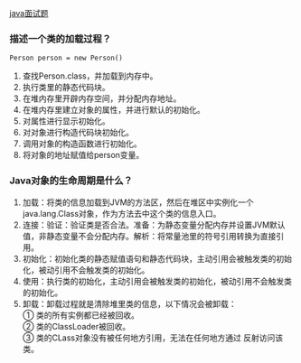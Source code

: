 [java面试题](https://github.com/guoxiaoxing/android-interview/blob/master/doc/Java%E9%9D%A2%E8%AF%95%E9%A2%98%E9%9B%86.md)
### 描述一个类的加载过程？

```
Person person = new Person()

```

1. 查找Person.class，并加载到内存中。
2. 执行类里的静态代码块。
3. 在堆内存里开辟内存空间，并分配内存地址。
4. 在堆内存里建立对象的属性，并进行默认的初始化。
5. 对属性进行显示初始化。
6. 对对象进行构造代码块初始化。
7. 调用对象的构造函数进行初始化。
8. 将对象的地址赋值给person变量。

### Java对象的生命周期是什么？
1. 加载：将类的信息加载到JVM的方法区，然后在堆区中实例化一个java.lang.Class对象，作为方法去中这个类的信息入口。
2. 连接：验证：验证类是否合法。准备：为静态变量分配内存并设置JVM默认值，非静态变量不会分配内存。解析：将常量池里的符号引用转换为直接引用。
3. 初始化：初始化类的静态赋值语句和静态代码块，主动引用会被触发类的初始化，被动引用不会触发类的初始化。
4. 使用：执行类的初始化，主动引用会被触发类的初始化，被动引用不会触发类的初始化。
5. 卸载：卸载过程就是清除堆里类的信息，以下情况会被卸载：  
① 类的所有实例都已经被回收。  
② 类的ClassLoader被回收。  
③ 类的CLass对象没有被任何地方引用，无法在任何地方通过 反射访问该类。